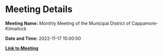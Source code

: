 # Meeting Details

**Meeting Name:** Monthly Meeting of the Municipal District of Cappamore-Kilmallock

**Date and Time:** 2022-11-17 15:00:00

**[Link to Meeting](https://www.limerick.ie/council/whats-on/monthly-meeting-municipal-district-cappamore-kilmallock-87)**

